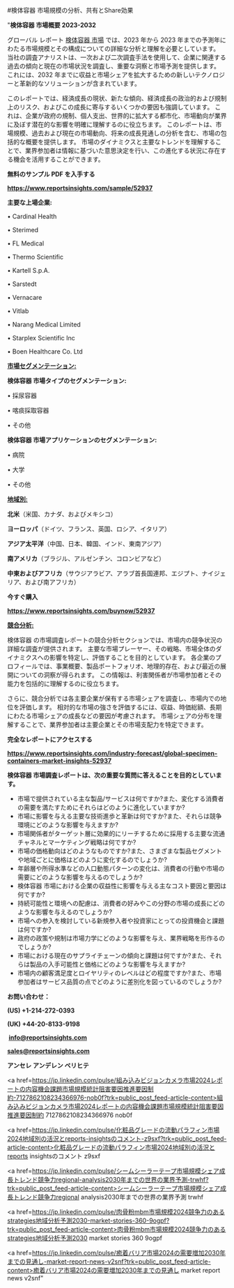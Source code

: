 #検体容器 市場規模の分析、共有とShare効果

"<strong>検体容器 市場概要 2023-2032</strong>

グローバル レポート <a href=https://www.reportsinsights.com/sample/52937>検体容器 市場</a> では、2023 年から 2023 年までの予測年にわたる市場規模とその構成についての詳細な分析と理解を必要としています。 当社の調査アナリストは、一次および二次調査手法を使用して、企業に関連する過去の傾向と現在の市場状況を調査し、重要な洞察と市場予測を提供します。 これには、2032 年までに収益と市場シェアを拡大​​するための新しいテクノロジーと革新的なソリューションが含まれています。

このレポートでは、経済成長の現状、新たな傾向、経済成長の政治的および規制上のリスク、およびこの成長に寄与するいくつかの要因も強調しています。 これは、企業が政府の規制、個人支出、世界的に拡大する都市化、市場動向が業界に及ぼす潜在的な影響を明確に理解するのに役立ちます。 このレポートは、市場規模、過去および現在の市場動向、将来の成長見通しの分析を含む、市場の包括的な概要を提供します。 市場のダイナミクスと主要なトレンドを理解することで、業界参加者は情報に基づいた意思決定を行い、この進化する状況に存在する機会を活用することができます。

<strong><b>無料のサンプル PDF を入手する</b></strong>

<a href=https://www.reportsinsights.com/sample/52937><strong><u>https://www.reportsinsights.com/sample/52937</u></strong></a>

<strong>主要な上場企業:</strong>

• Cardinal Health

• Sterimed

• FL Medical

• Thermo Scientific

• Kartell S.p.A.

• Sarstedt

• Vernacare

• Vitlab

• Narang Medical Limited

• Starplex Scientific Inc

• Boen Healthcare Co.  Ltd

<strong><u>市場セグメンテーション</u></strong><strong><u>:</u></strong>

<strong>検体容器 市場タイプのセグメンテーション:</strong>

• 採尿容器

• 喀痰採取容器

• その他

<strong>検体容器 市場アプリケーションのセグメンテーション:</strong>

• 病院

• 大学

• その他

<strong><u>地域別</u></strong><strong><u>:</u></strong>

<strong>北米</strong>（米国、カナダ、およびメキシコ）

<strong>ヨーロッパ</strong>（ドイツ、フランス、英国、ロシア、イタリア）

<strong>アジア太平洋</strong>（中国、日本、韓国、インド、東南アジア）

<strong>南アメリカ</strong>（ブラジル、アルゼンチン、コロンビアなど）

<strong>中東およびアフリカ</strong>（サウジアラビア、アラブ首長国連邦、エジプト、ナイジェリア、および南アフリカ）

<strong>今すぐ購入</strong>

<a href=https://www.reportsinsights.com/buynow/52937><strong><u>https://www.reportsinsights.com/buynow/52937</u></strong></a>

<strong><u>競合分析:</u></strong>

検体容器 の市場調査レポートの競合分析セクションでは、市場内の競争状況の詳細な調査が提供されます。 主要な市場プレーヤー、その戦略、市場全体のダイナミクスへの影響を特定し、評価することを目的としています。 各企業のプロフィールでは、事業概要、製品ポートフォリオ、地理的存在、および最近の展開についての洞察が得られます。 この情報は、利害関係者が市場参加者とその能力を包括的に理解するのに役立ちます。

さらに、競合分析では各主要企業が保有する市場シェアを調査し、市場内での地位を評価します。 相対的な市場の強さを評価するには、収益、時価総額、長期にわたる市場シェアの成長などの要因が考慮されます。 市場シェアの分布を理解することで、業界参加者は主要企業とその市場支配力を特定できます。

<strong>完全なレポートにアクセスする</strong>

<a href=https://www.reportsinsights.com/industry-forecast/global-specimen-containers-market-insights-52937><strong><u><b>https://www.reportsinsights.com/industry-forecast/global-specimen-containers-market-insights-52937</b></u></strong></a>

<strong><b>検体容器 市場調査レポートは、次の重要な質問に答えることを目的としています。</b></strong>
<ul>
  <li>市場で提供されている主な製品/サービスは何ですか?また、変化する消費者の需要を満たすためにそれらはどのように進化していますか?</li>
  <li>市場に影響を与える主要な技術進歩と革新は何ですか?また、それらは競争環境にどのような影響を与えますか?</li>
  <li>市場関係者がターゲット層に効果的にリーチするために採用する主要な流通チャネルとマーケティング戦略は何ですか?</li>
  <li>市場の価格動向はどのようなものですか?また、さまざまな製品セグメントや地域ごとに価格はどのように変化するのでしょうか?</li>
  <li>年齢層や所得水準などの人口動態パターンの変化は、消費者の行動や市場の需要にどのような影響を与えるのでしょうか?</li>
  <li>検体容器 市場における企業の収益性に影響を与える主なコスト要因と要因は何ですか?</li>
  <li>持続可能性と環境への配慮は、消費者の好みやこの分野の市場の成長にどのような影響を与えるのでしょうか?</li>
  <li>市場への参入を検討している新規参入者や投資家にとっての投資機会と課題は何ですか?</li>
  <li>政府の政策や規制は市場力学にどのような影響を与え、業界戦略を形作るのでしょうか?</li>
  <li>市場における現在のサプライチェーンの傾向と課題は何ですか?また、それらは製品の入手可能性と価格にどのような影響を与えますか?</li>
  <li>市場内の顧客満足度とロイヤリティのレベルはどの程度ですか?また、市場参加者はサービス品質の点でどのように差別化を図っているのでしょうか?</li>
</ul>
<strong>お問い合わせ：</strong>

<strong>(US) +1-214-272-0393</strong>

<strong>(UK) +44-20-8133-9198</strong>

<strong> </strong><a href=info@reportsinsights.com><strong><u>info@reportsinsights.com</u></strong></a>

<a href=sales@reportsinsights.com><strong><u>sales@reportsinsights.com</u></strong></a>

<strong>アンセレ アンデレン ベリヒテ</strong>

<a href=https://jp.linkedin.com/pulse/組み込みビジョンカメラ市場2024レポートの内容機会課題市場規模統計阻害要因推進要因制約-7127862108234366976-nob0f?trk=public_post_feed-article-content>組み込みビジョンカメラ市場2024レポートの内容機会課題市場規模統計阻害要因推進要因制約 7127862108234366976 nob0f</a>

<a href=https://jp.linkedin.com/pulse/化粧品グレードの流動パラフィン市場2024地域別の活況とreports-insightsのコメント-z9sxf?trk=public_post_feed-article-content>化粧品グレードの流動パラフィン市場2024地域別の活況とreports insightsのコメント z9sxf</a>

<a href=https://jp.linkedin.com/pulse/シームシーラーテープ市場規模シェア成長トレンド競争力regional-analysis2030年までの世界の業界予測-trwhf?trk=public_post_feed-article-content>シームシーラーテープ市場規模シェア成長トレンド競争力regional analysis2030年までの世界の業界予測 trwhf</a>

<a href=https://jp.linkedin.com/pulse/肉骨粉mbm市場規模2024競争力のあるstrategies地域分析予測2030-market-stories-360-9ogpf?trk=public_post_feed-article-content>肉骨粉mbm市場規模2024競争力のあるstrategies地域分析予測2030 market stories 360 9ogpf</a>

<a href=https://jp.linkedin.com/pulse/癒着バリア市場2024の需要増加2030年までの見通し-market-report-news-v2snf?trk=public_post_feed-article-content>癒着バリア市場2024の需要増加2030年までの見通し market report news v2snf</a>"
